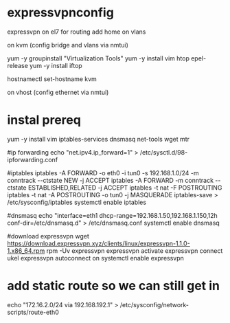 # expressvpnconfig
expressvpn on el7 for routing add home on vlans

on kvm
(config bridge and vlans via nmtui)

yum -y groupinstall "Virtualization Tools"
yum -y install vim htop epel-release
yum -y install iftop

hostnamectl set-hostname kvm

on vhost
(config ethernet via nmtui)

# instal prereq
yum -y install vim iptables-services dnsmasq net-tools wget mtr

#ip forwarding
echo "net.ipv4.ip_forward=1" > /etc/sysctl.d/98-ipforwarding.conf

#iptables
iptables -A FORWARD -o eth0 -i tun0 -s 192.168.1.0/24 -m conntrack --ctstate NEW -j ACCEPT
iptables -A FORWARD  -m conntrack --ctstate ESTABLISHED,RELATED -j ACCEPT
iptables -t nat -F POSTROUTING
iptables -t nat -A POSTROUTING -o tun0 -j MASQUERADE
iptables-save > /etc/sysconfig/iptables
systemctl enable iptables

#dnsmasq
echo "interface=eth1
dhcp-range=192.168.1.50,192.168.1.150,12h
conf-dir=/etc/dnsmasq.d" > /etc/dnsmasq.conf
systemctl enable dnsmasq

#download expressvpn
wget https://download.expressvpn.xyz/clients/linux/expressvpn-1.1.0-1.x86_64.rpm
rpm -Uv expressvpn<tab>
expressvpn activate
expressvpn connect ukel
expressvpn autoconnect on
systemctl enable expressvpn

# add static route so we can still get in
echo "172.16.2.0/24 via 192.168.192.1" > /etc/sysconfig/network-scripts/route-eth0
